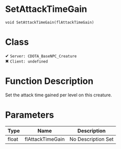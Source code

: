 # SetAttackTimeGain
```
void SetAttackTimeGain(flAttackTimeGain)
```
# Class
✔ `Server: CDOTA_BaseNPC_Creature`  
✖ `Client: undefined`  

# Function Description
Set the attack time gained per level on this creature.
# Parameters
Type|Name|Description
--|--|--
float|flAttackTimeGain|No Description Set
